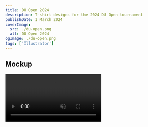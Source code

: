 ```yaml
---
title: DU Open 2024
description: T-shirt designs for the 2024 DU Open tournament
publishDate: 1 March 2024
coverImage:
  src: ./du-open.png
  alt: DU Open 2024
ogImage: ./du-open.png
tags: ['Illustrator']
---
```


## Mockup

<div class="w-full">
<video class="mx-auto" autoplay loop muted playsinline>
  <source src="https://content.mikepayne.me/file/payne-portfolio/du-open.mp4" type="video/mp4" />
  Your browser does not support the video tag.
</video>
</div>
